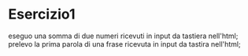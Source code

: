# Esercizio1

eseguo una somma di due numeri ricevuti in input da tastiera nell'html;
prelevo la prima parola di una frase ricevuta in input da tastira nell'html;
